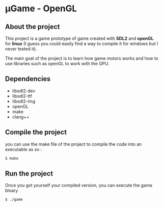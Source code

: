 # µGame - OpenGL

## About the project

This project is a game prototype of game created with **SDL2** and **openGL** for **linux** (I guess you could easily find a way to compile it for windows but I never tested it).

The main goal of the project is to learn how game motors works and how to use libraries such as openGL to work with the GPU.

## Dependencies

- libsdl2-dev
- libsdl2-ttf
- libsdl2-img
- openGL
- make
- clang++

## Compile the project

you can use the make file of the project to compile the code into an executable as so :

```bash
$ make
```

## Run the project

Once you got yourself your compiled version, you can execute the game binary

```bash
$ ./game
```

